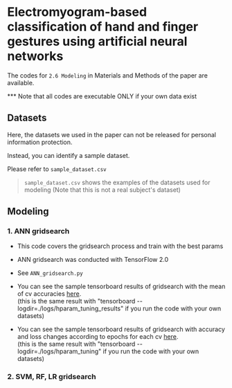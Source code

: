 # Electromyogram-based classification of hand and finger gestures using artificial neural networks

The codes for `2.6 Modeling` in Materials and Methods of the paper are available.

*** Note that all codes are executable ONLY if your own data exist

## Datasets

Here, the datasets we used in the paper can not be released for personal information protection.

Instead, you can identify a sample dataset. 

Please refer to `sample_dataset.csv`

> `sample_dataset.csv` shows the examples of the datasets used for modeling (Note that this is not a real subject's dataset)

## Modeling

### 1. ANN gridsearch

- This code covers the gridsearch process and train with the best params

- ANN gridsearch was conducted with TensorFlow 2.0

- See `ANN_gridsearch.py`

- You can see the sample tensorboard results of gridsearch with the mean of cv accuracies [here](https://tensorboard.dev/experiment/OlkPqHnqSv6LG4QlVDDwkQ/).  
  (this is the same result with "tensorboard --logdir=./logs/hparam_tuning_results" if you run the code with your own datasets)
- You can see the sample tensorboard results of gridsearch with accuracy and loss changes according to epochs for each cv [here](https://tensorboard.dev/experiment/0JqopeYzRI2aYjKUdhVW6w/).  
  (this is the same result with "tensorboard --logdir=./logs/hparam_tuning" if you run the code with your own datasets)

### 2. SVM, RF, LR gridsearch
